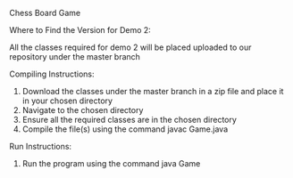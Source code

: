 Chess Board Game

Where to Find the Version for Demo 2:

All the classes required for demo 2 will be placed uploaded to our repository under the master branch

Compiling Instructions:
1. Download the classes under the master branch in a zip file and place it in your chosen directory
2. Navigate to the chosen directory
3. Ensure all the required classes are in the chosen directory
4. Compile the file(s) using the command javac Game.java

Run Instructions:
1. Run the program using the command java Game 
